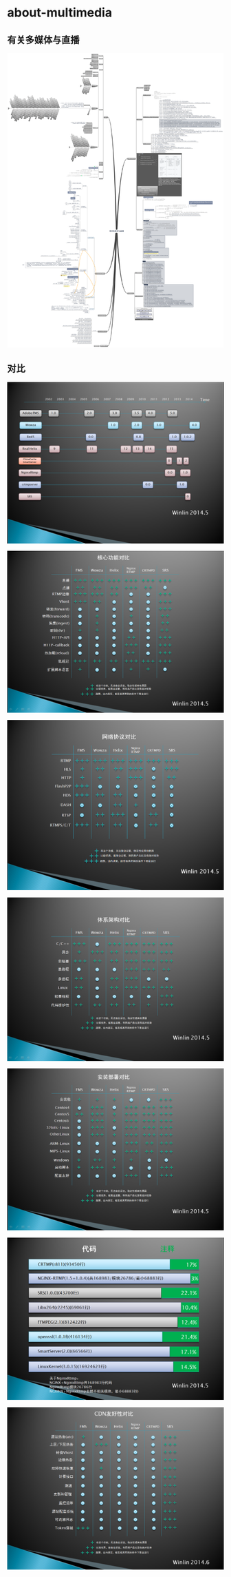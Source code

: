# about-multimedia
## 有关多媒体与直播

![](./doc/有关多媒体与直播.png)

## 对比

![](./doc/产品比较.png)

![](./doc/核心功能对比.png)

![](./doc/网络协议对比.png)

![](./doc/体系结构对比.png)

![](./doc/安装部署对比.png)

![](./doc/code对比.png)

![](./doc/cdn友好性对比.png)

